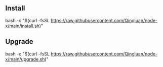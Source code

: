 ## Install

bash -c "$(curl -fsSL https://raw.githubusercontent.com/Qingluan/node-x/main/install.sh)"


## Upgrade

bash -c "$(curl -fsSL https://raw.githubusercontent.com/Qingluan/node-x/main/upgrade.sh)"
